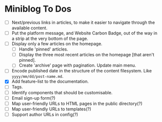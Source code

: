 # Miniblog To Dos

- [ ] Next/previous links in articles, to make it easier to navigate through the available content.
- [ ] Put the platform message, and Website Carbon Badge, out of the way in a strip at the very bottom of the page.
- [ ] Display only a few articles on the homepage.
  - [ ] Handle 'pinned' articles.
  - [ ] Display the three most recent articles on the homepage [that aren't pinned].
  - [ ] Create 'archive' page with pagination.  Update main menu.
- [ ] Encode published date in the structure of the content filesystem.  Like `yyyy/mm/dd/post-name.md`.
- [X] Add feature-list to the documentation.
- [ ] Tags.
- [ ] Identify components that should be customisable.
- [ ] Email sign-up form(?)
- [ ] Map user-friendly URLs to HTML pages in the public directory(?)
- [ ] Map user-friendly URLs to templates(?)
- [ ] Support author URLs in config(?)
